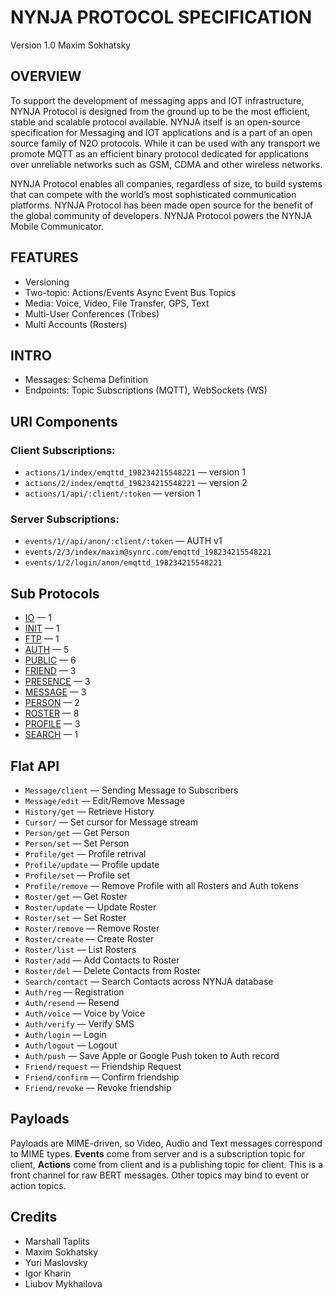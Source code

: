 NYNJA PROTOCOL SPECIFICATION
============================

Version 1.0 Maxim Sokhatsky

OVERVIEW
--------

To support the development of messaging apps and IOT infrastructure,
NYNJA Protocol is designed from the ground up to be the most efficient,
stable and scalable protocol available.  NYNJA itself is an open-source
specification for Messaging and IOT applications and is a part of an
open source family of N2O protocols. While it can be used with any
transport we promote MQTT as an efficient binary protocol dedicated
for applications over unreliable networks such as GSM, CDMA and other
wireless networks.

NYNJA Protocol enables all companies, regardless of size, to build
systems that can compete with the world’s most sophisticated
communication platforms. NYNJA Protocol has been made open source
for the benefit of the global community of developers. NYNJA Protocol
powers the NYNJA Mobile Communicator.

FEATURES
--------

* Versioning
* Two-topic: Actions/Events Async Event Bus Topics
* Media: Voice, Video, File Transfer, GPS, Text
* Multi-User Conferences (Tribes)
* Multi Accounts (Rosters)

INTRO
-----

* Messages: Schema Definition
* Endpoints: Topic Subscriptions (MQTT), WebSockets (WS)

URI Components
--------------

### Client Subscriptions:

* `actions/1/index/emqttd_198234215548221` &mdash; version 1
* `actions/2/index/emqttd_198234215548221` &mdash; version 2
* `actions/1/api/:client/:token` &mdash; version 1

### Server Subscriptions:

* `events/1//api/anon/:client/:token` &mdash; AUTH v1
* `events/2/3/index/maxim@synrc.com/emqttd_198234215548221`
* `events/1/2/login/anon/emqttd_198234215548221`

Sub Protocols
-------------

* [IO](https://github.com/NYNJA-MC/protocol/blob/master/v1/IO.md) — 1
* [INIT](https://github.com/NYNJA-MC/protocol/blob/master/v1/INIT.md) — 1
* [FTP](https://github.com/NYNJA-MC/protocol/blob/master/v1/FTP.md) — 1
* [AUTH](https://github.com/NYNJA-MC/protocol/blob/master/v2/AUTH.md) — 5
* [PUBLIC](https://github.com/NYNJA-MC/protocol/blob/master/v1/PUBLIC.md) — 6
* [FRIEND](https://github.com/NYNJA-MC/protocol/blob/master/v2/FRIEND.md) — 3
* [PRESENCE](https://github.com/NYNJA-MC/protocol/blob/master/v1/PRESENCE.md) — 3
* [MESSAGE](https://github.com/NYNJA-MC/protocol/blob/master/v1/MESSAGE.md) — 3
* [PERSON](https://github.com/NYNJA-MC/protocol/blob/master/v1/PERSON.md) — 2
* [ROSTER](https://github.com/NYNJA-MC/protocol/blob/master/v1/ROSTER.md) — 8
* [PROFILE](https://github.com/NYNJA-MC/protocol/blob/master/v1/PROFILE.md) — 3
* [SEARCH](https://github.com/NYNJA-MC/protocol/blob/master/v1/SEARCH.md) — 1

Flat API
--------

* `Message/client` — Sending Message to Subscribers
* `Message/edit` — Edit/Remove Message
* `History/get` — Retrieve History
* `Cursor/` — Set cursor for Message stream
* `Person/get` — Get Person
* `Person/set` — Set Person
* `Profile/get` — Profile retrival
* `Profile/update` — Profile update
* `Profile/set` — Profile set
* `Profile/remove` — Remove Profile with all Rosters and Auth tokens
* `Roster/get` — Get Roster
* `Roster/update` — Update Roster
* `Roster/set` — Set Roster
* `Roster/remove` — Remove Roster
* `Roster/create` — Create Roster
* `Roster/list` — List Rosters
* `Roster/add` — Add Contacts to Roster
* `Roster/del` — Delete Contacts from Roster
* `Search/contact` — Search Contacts across NYNJA database
* `Auth/reg` — Registration
* `Auth/resend` — Resend
* `Auth/voice` — Voice by Voice
* `Auth/verify` — Verify SMS
* `Auth/login` — Login
* `Auth/logout` — Logout
* `Auth/push` — Save Apple or Google Push token to Auth record
* `Friend/request` — Friendship Request
* `Friend/confirm` — Confirm friendship
* `Friend/revoke` — Revoke friendship

Payloads
--------

Payloads are MIME-driven, so Video, Audio and Text messages correspond to MIME types.
**Events** come from server and is a subscription topic for client,
**Actions** come from client and is a publishing topic for client.
This is a front channel for raw BERT messages.
Other topics may bind to event or action topics.

Credits
-------

* Marshall Taplits
* Maxim Sokhatsky
* Yuri Maslovsky
* Igor Kharin
* Liubov Mykhailova
